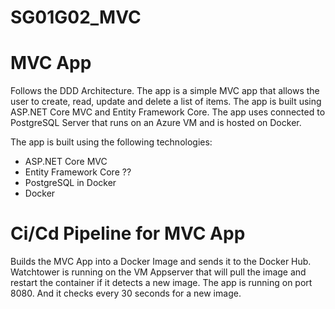 # SG01G02_MVC

# MVC App
Follows the DDD Architecture. The app is a simple MVC app that allows the user to create, read, update and delete a list of items. The app is built using ASP.NET Core MVC and Entity Framework Core. The app uses connected to PostgreSQL Server that runs on an Azure VM and is hosted on Docker.

The app is built using the following technologies:
- ASP.NET Core MVC
- Entity Framework Core ??
- PostgreSQL in Docker
- Docker

# Ci/Cd Pipeline for MVC App
Builds the MVC App into a Docker Image and sends it to the Docker Hub. Watchtower is running on the VM Appserver that will pull the image and restart the container if it detects a new image. The app is running on port 8080. And it checks every 30 seconds for a new image. 